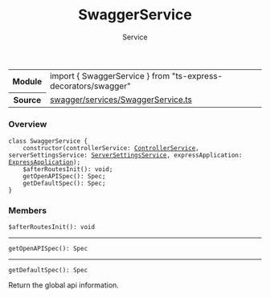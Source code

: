 <header class="symbol-info-header">    <h1 id="swaggerservice">SwaggerService</h1>    <label class="symbol-info-type-label service">Service</label>      </header>
<section class="symbol-info">      <table class="is-full-width">        <tbody>        <tr>          <th>Module</th>          <td>            <div class="lang-typescript">                <span class="token keyword">import</span> { SwaggerService }                 <span class="token keyword">from</span>                 <span class="token string">"ts-express-decorators/swagger"</span>                            </div>          </td>        </tr>        <tr>          <th>Source</th>          <td>            <a href="https://romakita.github.io/ts-express-decorators/#//blob/v2.4.2/src/swagger/services/SwaggerService.ts#L0-L0">                swagger/services/SwaggerService.ts            </a>        </td>        </tr>                </tbody>      </table>    </section>

### Overview

<pre><code class="typescript-lang"><span class="token keyword">class</span> SwaggerService <span class="token punctuation">{</span>
    <span class="token keyword">constructor</span><span class="token punctuation">(</span>controllerService<span class="token punctuation">:</span> <a href="#api/common/mvc/controllerservice"><span class="token">ControllerService</span></a><span class="token punctuation">,</span> serverSettingsService<span class="token punctuation">:</span> <a href="#api/common/server/serversettingsservice"><span class="token">ServerSettingsService</span></a><span class="token punctuation">,</span> expressApplication<span class="token punctuation">:</span> <a href="#api/common/core/expressapplication"><span class="token">ExpressApplication</span></a><span class="token punctuation">)</span><span class="token punctuation">;</span>
    $<span class="token function">afterRoutesInit</span><span class="token punctuation">(</span><span class="token punctuation">)</span><span class="token punctuation">:</span> <span class="token keyword">void</span><span class="token punctuation">;</span>
    <span class="token function">getOpenAPISpec</span><span class="token punctuation">(</span><span class="token punctuation">)</span><span class="token punctuation">:</span> Spec<span class="token punctuation">;</span>
    <span class="token function">getDefaultSpec</span><span class="token punctuation">(</span><span class="token punctuation">)</span><span class="token punctuation">:</span> Spec<span class="token punctuation">;</span>
<span class="token punctuation">}</span></code></pre>

### Members

<div class="method-overview"><pre><code class="typescript-lang">$<span class="token function">afterRoutesInit</span><span class="token punctuation">(</span><span class="token punctuation">)</span><span class="token punctuation">:</span> <span class="token keyword">void</span></code></pre></div>
<hr />
<div class="method-overview"><pre><code class="typescript-lang"><span class="token function">getOpenAPISpec</span><span class="token punctuation">(</span><span class="token punctuation">)</span><span class="token punctuation">:</span> Spec</code></pre></div>
<hr />
<div class="method-overview"><pre><code class="typescript-lang"><span class="token function">getDefaultSpec</span><span class="token punctuation">(</span><span class="token punctuation">)</span><span class="token punctuation">:</span> Spec</code></pre></div>
Return the global api information.
